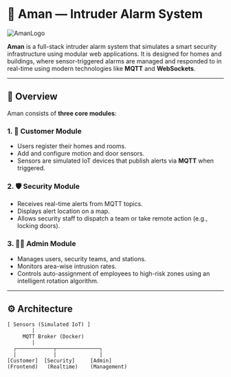 
# 🚨 Aman — Intruder Alarm System
![AmanLogo](https://i.postimg.cc/5NFYGmcq/icon-logo-cdfasdfopy.png)

**Aman** is a full-stack intruder alarm system that simulates a smart security infrastructure using modular web applications.
It is designed for homes and buildings, where sensor-triggered alarms are managed and responded to in real-time using modern technologies like
**MQTT** and **WebSockets**.

---

## 🧠 Overview

Aman consists of **three core modules**:

### 1. 👤 Customer Module
- Users register their homes and rooms.
- Add and configure motion and door sensors.
- Sensors are simulated IoT devices that publish alerts via **MQTT** when triggered.

### 2. 🛡️ Security Module
- Receives real-time alerts from MQTT topics.
- Displays alert location on a map.
- Allows security staff to dispatch a team or take remote action (e.g., locking doors).

### 3. 🧑‍💼 Admin Module
- Manages users, security teams, and stations.
- Monitors area-wise intrusion rates.
- Controls auto-assignment of employees to high-risk zones using an intelligent rotation algorithm.

---

## ⚙️ Architecture

```plaintext
[ Sensors (Simulated IoT) ]
        |
     MQTT Broker (Docker)
        |
  ┌────────────┬──────────────┐
  |            |              |
[Customer]  [Security]     [Admin]
(Frontend)   (Realtime)    (Management)
